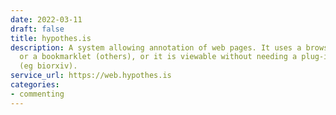 ```yaml
---
date: 2022-03-11
draft: false
title: hypothes.is
description: A system allowing annotation of web pages. It uses a browser plug-in
  or a bookmarklet (others), or it is viewable without needing a plug-in in some websites
  (eg biorxiv).
service_url: https://web.hypothes.is
categories:
- commenting
---
```



